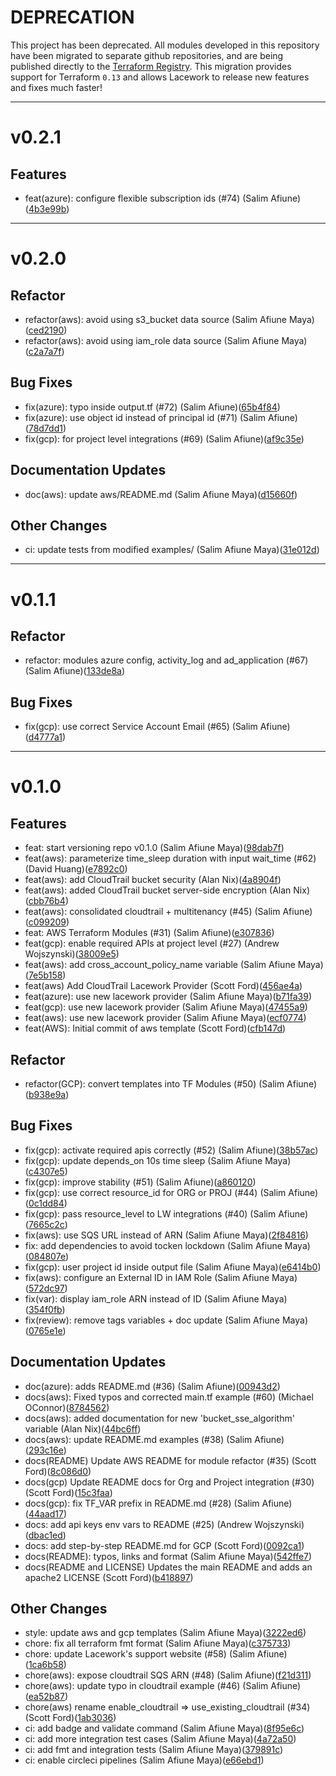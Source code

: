 # DEPRECATION

This project has been deprecated. All modules developed in this repository have been migrated to separate github repositories, and are being published directly to the [Terraform Registry](https://registry.terraform.io/search/modules?q=lacework). This migration provides support for Terraform `0.13` and allows Lacework to release new features and fixes much faster!

---
# v0.2.1

## Features
* feat(azure): configure flexible subscription ids (#74) (Salim Afiune)([4b3e99b](https://github.com/lacework/terraform-provisioning/commit/4b3e99b2e7ddacafcf8b796698b8378e797056c4))
---
# v0.2.0

## Refactor
* refactor(aws): avoid using s3_bucket data source (Salim Afiune Maya)([ced2190](https://github.com/lacework/terraform-provisioning/commit/ced21905f9227b945a929aee6baf0d8138589e6e))
* refactor(aws): avoid using iam_role data source (Salim Afiune Maya)([c2a7a7f](https://github.com/lacework/terraform-provisioning/commit/c2a7a7f222d2650f9de4c7756f14fa04fbe99a32))
## Bug Fixes
* fix(azure): typo inside output.tf (#72) (Salim Afiune)([65b4f84](https://github.com/lacework/terraform-provisioning/commit/65b4f848726152f07bc29c2cbbd88cf4bf3cda20))
* fix(azure): use object id instead of principal id (#71) (Salim Afiune)([78d7dd1](https://github.com/lacework/terraform-provisioning/commit/78d7dd197017d20b2ed8a6dadc7ee7190fc492fd))
* fix(gcp): for project level integrations (#69) (Salim Afiune)([af9c35e](https://github.com/lacework/terraform-provisioning/commit/af9c35eb01f4126bd4cb6cf798f9531423ca10ec))
## Documentation Updates
* doc(aws): update aws/README.md (Salim Afiune Maya)([d15660f](https://github.com/lacework/terraform-provisioning/commit/d15660f078ffb6f7ea0e4d8778021ac028bd536b))
## Other Changes
* ci: update tests from modified examples/ (Salim Afiune Maya)([31e012d](https://github.com/lacework/terraform-provisioning/commit/31e012dc8e00f7c84836bb691ba67b16ab0af0b8))
---
# v0.1.1

## Refactor
* refactor: modules azure config, activity_log and ad_application (#67) (Salim Afiune)([133de8a](https://github.com/lacework/terraform-provisioning/commit/133de8a9be3316f03df752458a74e54e4089148b))
## Bug Fixes
* fix(gcp): use correct Service Account Email (#65) (Salim Afiune)([d4777a1](https://github.com/lacework/terraform-provisioning/commit/d4777a19e9d155f30c7f23de985ca5b91e296723))
---
# v0.1.0

## Features
* feat: start versioning repo v0.1.0 (Salim Afiune Maya)([98dab7f](https://github.com/lacework/terraform-provisioning/commit/98dab7f384caa55056330ea629d5d4d368fb30c8))
* feat(aws): parameterize time_sleep duration with input wait_time (#62) (David Huang)([e7892c0](https://github.com/lacework/terraform-provisioning/commit/e7892c04336ee17e7da09bf57d79b64673581a75))
* feat(aws): add CloudTrail bucket security (Alan Nix)([4a8904f](https://github.com/lacework/terraform-provisioning/commit/4a8904fc24d6900ebb48f5032e360fa5a086014d))
* feat(aws): added CloudTrail bucket server-side encryption (Alan Nix)([cbb76b4](https://github.com/lacework/terraform-provisioning/commit/cbb76b4cfc54b948c4ff03d870516548569c414c))
* feat(aws): consolidated cloudtrail + multitenancy (#45) (Salim Afiune)([c099209](https://github.com/lacework/terraform-provisioning/commit/c0992091e59c6edfa025e31cebb715237db81451))
* feat: AWS Terraform Modules (#31) (Salim Afiune)([e307836](https://github.com/lacework/terraform-provisioning/commit/e30783677126f771a3bcc1f2fd1f706f54c488a1))
* feat(gcp): enable required APIs at project level (#27) (Andrew Wojszynski)([38009e5](https://github.com/lacework/terraform-provisioning/commit/38009e5647e7dd25590a32c1c98d425d75f1f68d))
* feat(aws): add cross_account_policy_name variable (Salim Afiune Maya)([7e5b158](https://github.com/lacework/terraform-provisioning/commit/7e5b158058562729065534c4bd3e3d50b8f5964a))
* feat(aws) Add CloudTrail Lacework Provider (Scott Ford)([456ae4a](https://github.com/lacework/terraform-provisioning/commit/456ae4a9cce0bb6db0ae5613967ee7701bb04397))
* feat(azure): use new lacework provider (Salim Afiune Maya)([b71fa39](https://github.com/lacework/terraform-provisioning/commit/b71fa39600a587b3ce54e09411734e4dda24f2d2))
* feat(gcp): use new lacework provider (Salim Afiune Maya)([47455a9](https://github.com/lacework/terraform-provisioning/commit/47455a9592d9fffaf7912cac7d29d1e7bcfba5cd))
* feat(aws): use new lacework provider (Salim Afiune Maya)([ecf0774](https://github.com/lacework/terraform-provisioning/commit/ecf0774747ca3da641f5b51feedd49ce6e4e4f6d))
* feat(AWS): Initial commit of aws template (Scott Ford)([cfb147d](https://github.com/lacework/terraform-provisioning/commit/cfb147da228a728408079d52c9569c47ea90ce7a))
## Refactor
* refactor(GCP): convert templates into TF Modules (#50) (Salim Afiune)([b938e9a](https://github.com/lacework/terraform-provisioning/commit/b938e9a8dad1a2eee6e4a3b30de12a4a455a110d))
## Bug Fixes
* fix(gcp): activate required apis correctly (#52) (Salim Afiune)([38b57ac](https://github.com/lacework/terraform-provisioning/commit/38b57ac6b687d4a12e6712d57dd565c6a791976c))
* fix(gcp): update depends_on 10s time sleep (Salim Afiune Maya)([c4307e5](https://github.com/lacework/terraform-provisioning/commit/c4307e5779d9408c260ecbb97d956439d441dcdd))
* fix(gcp): improve stability (#51) (Salim Afiune)([a860120](https://github.com/lacework/terraform-provisioning/commit/a8601201949405576fcf7640a5382d6b342b2fc1))
* fix(gcp): use correct resource_id for ORG or PROJ (#44) (Salim Afiune)([0c1dd84](https://github.com/lacework/terraform-provisioning/commit/0c1dd841a346d134d9531de1ec4469e5134adc22))
* fix(gcp): pass resource_level to LW integrations (#40) (Salim Afiune)([7665c2c](https://github.com/lacework/terraform-provisioning/commit/7665c2cfab07a5153247b8383b51f889349322ea))
* fix(aws): use SQS URL instead of ARN (Salim Afiune Maya)([2f84816](https://github.com/lacework/terraform-provisioning/commit/2f84816fa90b92b11551c91d4029e2305f51f8c6))
* fix: add dependencies to avoid tocken lockdown (Salim Afiune Maya)([084807e](https://github.com/lacework/terraform-provisioning/commit/084807e92315783b663cc37b9e4d1174d4ec99a8))
* fix(gcp): user project id inside output file (Salim Afiune Maya)([e6414b0](https://github.com/lacework/terraform-provisioning/commit/e6414b06c43c88b7206f0cd967dd07fbac9c4359))
* fix(aws): configure an External ID in IAM Role (Salim Afiune Maya)([572dc97](https://github.com/lacework/terraform-provisioning/commit/572dc97b6078481f4ce28925f26dfa268f8143a8))
* fix(var): display iam_role ARN instead of ID (Salim Afiune Maya)([354f0fb](https://github.com/lacework/terraform-provisioning/commit/354f0fb8471544eeaada1ab7e8744e987f98bd91))
* fix(review): remove tags variables + doc update (Salim Afiune Maya)([0765e1e](https://github.com/lacework/terraform-provisioning/commit/0765e1e7b6cb629f9e6f684d14724f5bed38bb21))
## Documentation Updates
* doc(azure): adds README.md (#36) (Salim Afiune)([00943d2](https://github.com/lacework/terraform-provisioning/commit/00943d2b341ec130cf14c7327b121199e16c3f58))
* docs(aws): Fixed typos and corrected main.tf example (#60) (Michael OConnor)([8784562](https://github.com/lacework/terraform-provisioning/commit/8784562e8b707f671e92981a2a765d06a8325683))
* docs(aws): added documentation for new 'bucket_sse_algorithm' variable (Alan Nix)([44bc6ff](https://github.com/lacework/terraform-provisioning/commit/44bc6ff7ef7c1b8808a07f0e1eb219f436fd36af))
* docs(aws): update README.md examples (#38) (Salim Afiune)([293c16e](https://github.com/lacework/terraform-provisioning/commit/293c16e7738e541b3b8abffcb15012f5b1ed3593))
* docs(README) Update AWS README for module refactor (#35) (Scott Ford)([8c086d0](https://github.com/lacework/terraform-provisioning/commit/8c086d013c1700b09c79542fd859e7172ce16a24))
* docs(gcp) Update README docs for Org and Project integration (#30) (Scott Ford)([15c3faa](https://github.com/lacework/terraform-provisioning/commit/15c3faa19a9da48232f03f53e7b860ba6624dd4a))
* docs(gcp): fix TF_VAR prefix in README.md (#28) (Salim Afiune)([44aad17](https://github.com/lacework/terraform-provisioning/commit/44aad1773c6c1d2464d24e7ae1760161b751c793))
* docs: add api keys env vars to README (#25) (Andrew Wojszynski)([dbac1ed](https://github.com/lacework/terraform-provisioning/commit/dbac1ed4590388833e75d1f71ce7108219c08094))
* docs: add step-by-step README.md for GCP (Scott Ford)([0092ca1](https://github.com/lacework/terraform-provisioning/commit/0092ca1236bc869d029b6d0da16b8d3d5cb6d5aa))
* docs(README): typos, links and format (Salim Afiune Maya)([542ffe7](https://github.com/lacework/terraform-provisioning/commit/542ffe7d46b56e6ea29d85276b3753647362be42))
* docs(README and LICENSE) Updates the main README and adds an apache2 LICENSE (Scott Ford)([b418897](https://github.com/lacework/terraform-provisioning/commit/b4188971955598f6d1f62f845d56e1fde3e8ba2a))
## Other Changes
* style: update aws and gcp templates (Salim Afiune Maya)([3222ed6](https://github.com/lacework/terraform-provisioning/commit/3222ed6bfb8b0fa48b608ff58f0dbb49c3ba650c))
* chore: fix all terraform fmt format (Salim Afiune Maya)([c375733](https://github.com/lacework/terraform-provisioning/commit/c375733fc7d62c29adb0ace5164d1b151d1c7dc3))
* chore: update Lacework's support website (#58) (Salim Afiune)([1ca6b58](https://github.com/lacework/terraform-provisioning/commit/1ca6b58c934c09ab75ee50bf03b1bc6cf0cd998c))
* chore(aws): expose cloudtrail SQS ARN (#48) (Salim Afiune)([f21d311](https://github.com/lacework/terraform-provisioning/commit/f21d311c6eac97fdd89e06956c49ee1fb530fe83))
* chore(aws): update typo in cloudtrail example (#46) (Salim Afiune)([ea52b87](https://github.com/lacework/terraform-provisioning/commit/ea52b878be7d48803a98d4d9c2705aea64c22c1d))
* chore(aws) rename enable_cloudtrail => use_existing_cloudtrail (#34) (Scott Ford)([1ab3036](https://github.com/lacework/terraform-provisioning/commit/1ab30365b8cacbaee5218b435357a16be6bc8ef4))
* ci: add badge and validate command (Salim Afiune Maya)([8f95e6c](https://github.com/lacework/terraform-provisioning/commit/8f95e6ce235f2c3ab598a1877988323dedcf9561))
* ci: add more integration test cases (Salim Afiune Maya)([4a72a50](https://github.com/lacework/terraform-provisioning/commit/4a72a50206c38e31a3713be092c3218e336e4646))
* ci: add fmt and integration tests (Salim Afiune Maya)([379891c](https://github.com/lacework/terraform-provisioning/commit/379891cb9101f4663ff514a21913604b1fea07bc))
* ci: enable circleci pipelines (Salim Afiune Maya)([e66ebd1](https://github.com/lacework/terraform-provisioning/commit/e66ebd1e1ace55d4505db93620beeb4cd429fba1))
